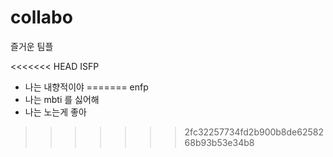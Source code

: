 # collabo
즐거운 팀플

<<<<<<< HEAD
ISFP
- 나는 내향적이야
=======
enfp
- 나는 mbti 를 싫어해 
- 나는 노는게 좋아 
>>>>>>> 2fc32257734fd2b900b8de6258268b93b53e34b8
